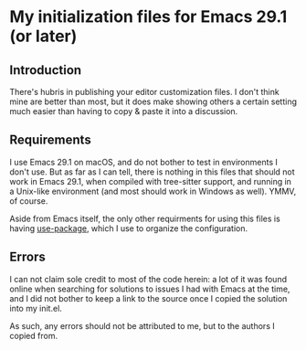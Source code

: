 # My initialization files for Emacs 29.1 (or later)

## Introduction

There's hubris in publishing your editor customization files. I don't think mine are better than most, but it does make showing others a certain setting much easier than having to copy & paste it into a discussion.

## Requirements

I use Emacs 29.1 on macOS, and do not bother to test in environments I don't use.  But as
far as I can tell, there is nothing in this files that should not work in Emacs 29.1, when
compiled with tree-sitter support, and running in a Unix-like environment (and most should
work in Windows as well). YMMV, of course.

Aside from Emacs itself, the only other requirments for using this files is having
[use-package](https://github.com/jwiegley/use-package), which I use to organize the
configuration.

## Errors

I can not claim sole credit to most of the code herein: a lot of it was found online when
searching for solutions to issues I had with Emacs at the time, and I did not bother to keep
a link to the source once I copied the solution into my init.el.

As such, any errors should not be attributed to me, but to the authors I copied from.
